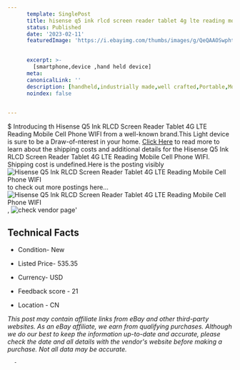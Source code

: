 ```yaml
---
      template: SinglePost
      title: hisense q5 ink rlcd screen reader tablet 4g lte reading mobile cell phone wifi
      status: Published
      date: '2023-02-11'
      featuredImage: 'https://i.ebayimg.com/thumbs/images/g/QeQAAOSwphthRpED/s-l225.jpg'
       

      excerpt: >-
        [smartphone,device ,hand held device]
      meta:
      canonicalLink: ''
      description: [handheld,industrially made,well crafted,Portable,Mobile,Compact,Convenient,Lightweight,Maneuverable,Man-portable,Miniature,Carriable,Hand-held,Light,Holdable,Transportable,Mobile device,Pocket-sized,On-the-go,Wireless,Cordless,Compact size,Convenient size, smartphone,device ,hand held device]
      noindex: false
      

---
```

$
      Introducing th Hisense Q5 Ink RLCD Screen Reader Tablet 4G LTE Reading Mobile Cell Phone WIFI from a well-known brand.This Light device  is sure to be a Draw-of-nterest in your home. [Click Here](https://www.ebay.com/itm/234194403490?hash=item36871300a2%3Ag%3AQeQAAOSwphthRpED&mkevt=1&mkcid=1&mkrid=711-53200-19255-0&campid=%253CePNCampaignId%253E&customid=%253CreferenceId%253E&toolid=10049) to read more to learn about the shipping costs and additional details for the Hisense Q5 Ink RLCD Screen Reader Tablet 4G LTE Reading Mobile Cell Phone WIFI. Shipping cost is undefined.Here is the posting visibly ![Hisense Q5 Ink RLCD Screen Reader Tablet 4G LTE Reading Mobile Cell Phone WIFI](https://i.ebayimg.com/thumbs/images/g/QeQAAOSwphthRpED/s-l225.jpg) to check out more postings here... ![Hisense Q5 Ink RLCD Screen Reader Tablet 4G LTE Reading Mobile Cell Phone WIFI](https://i.ebayimg.com/images/g/QeQAAOSwphthRpED/s-l960.jpg), ![check vendor page](https://origin-galleryplus.ebayimg.com/ws/web/234194403490_2_0_1/225x225.jpg,https://origin-galleryplus.ebayimg.com/ws/web/234194403490_3_0_1/225x225.jpg,https://origin-galleryplus.ebayimg.com/ws/web/234194403490_4_0_1/225x225.jpg,https://origin-galleryplus.ebayimg.com/ws/web/234194403490_5_0_1/225x225.jpg,https://origin-galleryplus.ebayimg.com/ws/web/234194403490_6_0_1/225x225.jpg,https://origin-galleryplus.ebayimg.com/ws/web/234194403490_7_0_1/225x225.jpg,https://origin-galleryplus.ebayimg.com/ws/web/234194403490_8_0_1/225x225.jpg,https://origin-galleryplus.ebayimg.com/ws/web/234194403490_9_0_1/225x225.jpg,https://origin-galleryplus.ebayimg.com/ws/web/234194403490_10_0_1/225x225.jpg,https://origin-galleryplus.ebayimg.com/ws/web/234194403490_11_0_1/225x225.jpg,https://origin-galleryplus.ebayimg.com/ws/web/234194403490_12_0_1/225x225.jpg)'

      

 ## Technical Facts 



     
      

 - Condition- New 


      

 - Listed Price- 535.35 


      

 - Currency- USD 


      

 - Feedback score - 21 


      

 - Location - CN 


      
      

 *_This post may contain affiliate links from eBay and other third-party websites. As an eBay affiliate, we earn from qualifying purchases. Although we do our best to keep the information up-to-date and accurate, please check the date and all details with the vendor's website before making a purchase. Not all data may be accurate._*




      -
